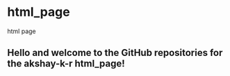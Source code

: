 # html_page
html page 
## Hello and welcome to the GitHub repositories for the akshay-k-r html_page!
